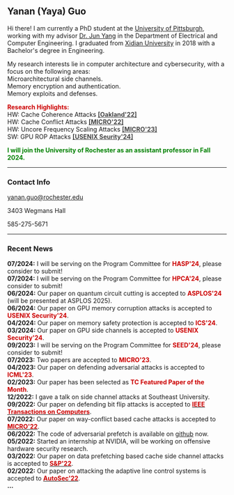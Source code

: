 


## Yanan (Yaya) Guo

Hi there! I am currently a PhD student at the [University of
Pittsburgh](https://www.pitt.edu), working with my advisor [Dr. Jun
Yang](https://sites.pitt.edu/~juy9/) in the Department of Electrical and Computer Engineering. I graduated from [Xidian University](https://www.xidian.edu.cn/) in
2018 with a Bachelor's degree in Engineering.

My research interests lie in computer architecture and cybersecurity, with a focus on the following areas:  
<i class="fas fa-paperclip"></i> Microarchitectural side channels.  
<i class="fas fa-paperclip"></i> Memory encryption and authentication.  
<i class="fas fa-paperclip"></i> Memory exploits and defenses.


**<span style="color: #cc0000">Research Highlights:</span>**  
<i class="fas fa-flag"></i> HW: Cache Coherence Attacks  **<a href="files/oakland22.pdf" style="color: #464646"> [Oakland'22]</a>**  
<i class="fas fa-flag"></i> HW: Cache Conflict Attacks  **<a href="files/micro22.pdf" style="color: #464646"> [MICRO'22]</a>**  
<i class="fas fa-flag"></i> HW: Uncore Frequency Scaling Attacks  **<a href="files/micro23.pdf" style="color: #464646"> [MICRO'23]</a>**  
<i class="fas fa-flag"></i> SW: GPU ROP Attacks  **<a href="files/usenix24_2.pdf" style="color: #464646"> [USENIX Seurity'24]</a>**  


**<span style="color: green">I will join the University of Rochester as an assistant professor in Fall 2024.</span>**  


---
### Contact Info

<i class="far fa-envelope"></i>  yanan.guo@rochester.edu

<i class="far fa-building"></i>  3403 Wegmans Hall

<i class="fas fa-phone"></i>  585-275-5671

---
### Recent News  

**07/2024:** I will be serving on the Program Committee for **<span style="color: #cc0000;">HASP'24</span>**, please consider to submit!  
**07/2024:** I will be serving on the Program Committee for **<span style="color: #cc0000;">HPCA'24</span>**, please consider to submit!  
**06/2024:** Our paper on quantum circuit cutting is accepted to **<span style="color: #cc0000;"> ASPLOS'24</span>** (will be presented at ASPLOS 2025).  
**06/2024:** Our paper on GPU memory corruption attacks is accepted to **<span style="color: #cc0000;"> USENIX Security'24</span>**.  
**04/2024:** Our paper on memory safety protection is accepted to **<span style="color: #cc0000;"> ICS'24</span>**.  
**03/2024:** Our paper on GPU side channels is accepted to **<span style="color: #cc0000;"> USENIX Security'24</span>**.  
**09/2023:** I will be serving on the Program Committee for **<span style="color: #cc0000;">SEED'24</span>**, please consider to submit!  
**07/2023:** Two papers are accepted to **<span style="color: #cc0000;">MICRO'23</span>**.  
**04/2023:** Our paper on defending adversarial attacks is accepted to **<span style="color: #cc0000;"> ICML'23</span>**.  
**02/2023:** Our paper has been selected as **<span style="color: #cc0000;">TC Featured Paper of the Month</span>**.  
**12/2022:** I gave a talk on side channel attacks at Southeast University.  
**09/2022:** Our paper on defending bit flip attacks is accepted to [**<span style="color: #cc0000;">IEEE Transactions on Computers**](https://www.computer.org/csdl/journal/tc/).</span>  
**07/2022:** Our paper on way-conflict based cache attacks is accepted to [**<span style="color: #cc0000;">MICRO'22**](https://www.microarch.org/micro55/)</span>.  
**06/2022:** The code of adversarial prefetch is available on [github](https://github.com/PittECEArch/AdversarialPrefetch) now.  
**05/2022:** Started an internship at NVIDIA, will be working on offensive hardware security research.  
**03/2022:** Our paper on data prefetching based cache side channel attacks is accepted to [**<span style="color: #cc0000;">S&P'22</span>**](https://www.ieee-security.org/TC/SP2022/index.html).  
**02/2022:** Our paper on attacking the adaptive line control systems is accepted to [**<span style="color: #cc0000;">AutoSec'22</span>**](https://www.ndss-symposium.org/ndss2022/cfp-autosec-workshop/).  
**...**

